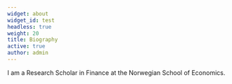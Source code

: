 ```yaml
---
widget: about
widget_id: test
headless: true
weight: 20
title: Biography
active: true
author: admin
---
```

I am a Research Scholar in Finance at the Norwegian School of Economics.